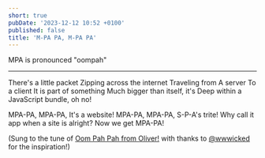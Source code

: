 ```yaml
---
short: true
pubDate: '2023-12-12 10:52 +0100'
published: false
title: 'M-PA PA, M-PA PA'
---
```

MPA is pronounced "oompah"

---

There's a little packet
Zipping across the internet
Traveling from
A server 
To a client
It is part of something
Much bigger than itself, it's 
Deep within a JavaScript bundle, oh no!

MPA-PA, MPA-PA,
It's a website!
MPA-PA, MPA-PA,
S-P-A's trite!
Why call it app when a site is alright?
Now we get MPA-PA!

(Sung to the tune of [Oom Pah Pah from Oliver!](https://www.youtube.com/watch?v=njx_ojr-Hi4) with thanks to [@wwwicked](https://mastodon.green/@wwwicked) for the inspiration!)
